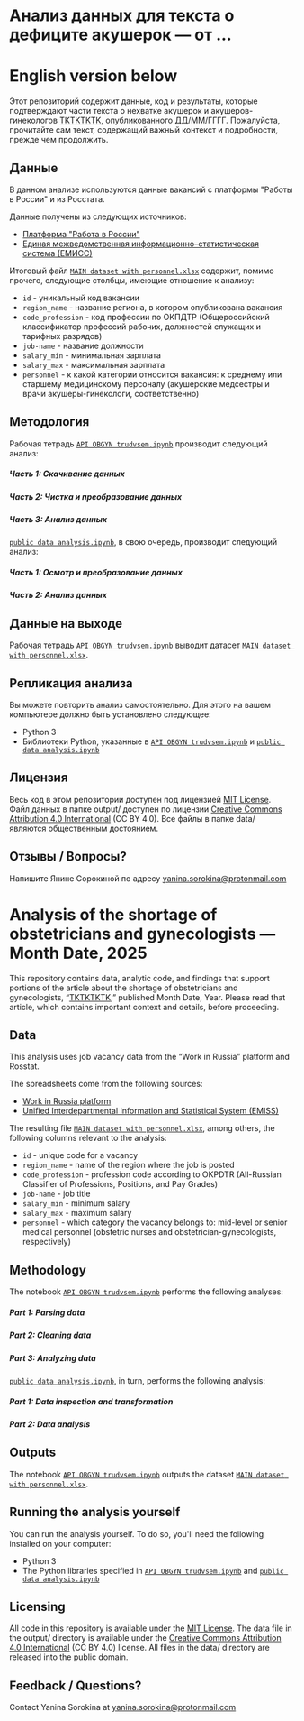# Анализ данных для текста о дефиците акушерок — от ...
# English version below

Этот репозиторий содержит данные, код и результаты, которые подтверждают части текста о нехватке акушерок и акушеров-гинекологов [TKTKTKTK](https://support.semnasem.org/), опубликованного ДД/ММ/ГГГГ. Пожалуйста, прочитайте сам текст, содержащий важный контекст и подробности, прежде чем продолжить.

## Данные

В данном анализе используются данные вакансий с платформы "Работы в России" и из Росстата.

Данные получены из следующих источников:

- [Платформа "Работа в России"](https://trudvsem.ru)
- [Единая межведомственная информационно–статистическая система (ЕМИСС)](https://fedstat.ru)


Итоговый файл [`MAIN dataset with personnel.xlsx`](output/tktktk.xlsx) содержит, помимо прочего, следующие столбцы, имеющие отношение к анализу:

- `id` - уникальный код вакансии
- `region_name` - название региона, в котором опубликована вакансия
- `code_profession` - код профессии по ОКПДТР (Общероссийский классификатор профессий рабочих, должностей служащих и тарифных разрядов)
- `job-name` - название должности
- `salary_min` - минимальная зарплата
- `salary_max` - максимальная зарплата
- `personnel` - к какой категории относится вакансия: к среднему или старшему медицинскому персоналу (акушерские медсестры и врачи акушеры-гинекологи, соответственно)

## Методология

Рабочая тетрадь [`API OBGYN trudvsem.ipynb`](notebook/tktktk.ipynb) производит следующий анализ:

##### Часть 1: Скачивание данных

##### Часть 2: Чистка и преобразование данных

##### Часть 3: Анализ данных

[`public data analysis.ipynb`](notebook/tktktk.ipynb), в свою очередь, производит следующий анализ:

##### Часть 1: Осмотр и преобразование данных

##### Часть 2: Анализ данных

## Данные на выходе

Рабочая тетрадь [`API OBGYN trudvsem.ipynb`](notebook/tktktk.ipynb) выводит датасет [`MAIN dataset with personnel.xlsx`](output/tktktk.xlsx).

## Репликация анализа

Вы можете повторить анализ самостоятельно. Для этого на вашем компьютере должно быть установлено следующее:

- Python 3
- Библиотеки Python, указанные в [`API OBGYN trudvsem.ipynb`](notebook/tktktk.ipynb) и [`public data analysis.ipynb`](notebook/tktktk.ipynb)

## Лицензия

Весь код в этом репозитории доступен под лицензией [MIT License](https://opensource.org/licenses/MIT). Файл данных в папке output/ доступен по лицензии [Creative Commons Attribution 4.0 International](https://creativecommons.org/licenses/by/4.0/) (CC BY 4.0). Все файлы в папке data/ являются общественным достоянием.

## Отзывы / Вопросы?

Напишите Янине Сорокиной по адресу yanina.sorokina@protonmail.com

# Analysis of the shortage of obstetricians and gynecologists — Month Date, 2025

This repository contains data, analytic code, and findings that support portions of the article about the shortage of obstetricians and gynecologists, “[TKTKTKTK](https://support.semnasem.org/),” published Month Date, Year. Please read that article, which contains important context and details, before proceeding.

## Data

This analysis uses job vacancy data from the “Work in Russia” platform and Rosstat.

The spreadsheets come from the following sources:

- [Work in Russia platform](https://trudvsem.ru)
- [Unified Interdepartmental Information and Statistical System (EMISS)](https://fedstat.ru)

The resulting file [`MAIN dataset with personnel.xlsx`](output/tktktk.xlsx), among others, the following columns relevant to the analysis:

- `id` - unique code for a vacancy
- `region_name` - name of the region where the job is posted
- `code_profession` - profession code according to OKPDTR (All-Russian Classifier of Professions, Positions, and Pay Grades)
- `job-name` - job title
- `salary_min` - minimum salary
- `salary_max` - maximum salary
- `personnel` - which category the vacancy belongs to: mid-level or senior medical personnel (obstetric nurses and obstetrician-gynecologists, respectively)

## Methodology

The notebook [`API OBGYN trudvsem.ipynb`](notebook/tktktk.ipynb) performs the following analyses:

##### Part 1: Parsing data

##### Part 2: Cleaning data

##### Part 3: Analyzing data

[`public data analysis.ipynb`](notebook/tktktk.ipynb), in turn, performs the following analysis:

##### Part 1: Data inspection and transformation

##### Part 2: Data analysis

## Outputs

The notebook [`API OBGYN trudvsem.ipynb`](notebook/tktktk.ipynb) outputs the dataset [`MAIN dataset with personnel.xlsx`](output/tktktk.xlsx).

## Running the analysis yourself

You can run the analysis yourself. To do so, you'll need the following installed on your computer:

- Python 3
- The Python libraries specified in [`API OBGYN trudvsem.ipynb`](notebook/tktktk.ipynb) and [`public data analysis.ipynb`](notebook/tktktk.ipynb)

## Licensing

All code in this repository is available under the [MIT License](https://opensource.org/licenses/MIT). The data file in the output/ directory is available under the [Creative Commons Attribution 4.0 International](https://creativecommons.org/licenses/by/4.0/) (CC BY 4.0) license. All files in the data/ directory are released into the public domain.

## Feedback / Questions?

Contact Yanina Sorokina at yanina.sorokina@protonmail.com